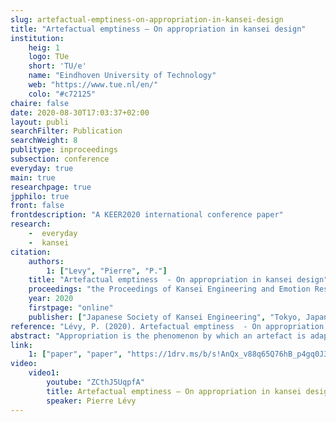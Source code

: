 ```yaml
---
slug: artefactual-emptiness-on-appropriation-in-kansei-design
title: "Artefactual emptiness – On appropriation in kansei design"
institution:
    heig: 1
    logo: TUe
    short: 'TU/e'
    name: "Eindhoven University of Technology"
    web: "https://www.tue.nl/en/"
    colo: "#c72125"
chaire: false
date: 2020-08-30T17:03:37+02:00
layout: publi
searchFilter: Publication
searchWeight: 8
publitype: inproceedings
subsection: conference
everyday: true
main: true
researchpage: true
jpphilo: true
front: false
frontdescription: "A KEER2020 international conference paper"
research:
    -  everyday
    -  kansei
citation:
    authors:
        1: ["Levy", "Pierre", "P."]
    title: "Artefactual emptiness  - On appropriation in kansei design"
    proceedings: "the Proceedings of Kansei Engineering and Emotion Research International Conference 2020 - KEER2020"
    year: 2020
    firstpage: "online"
    publisher: ["Japanese Society of Kansei Engineering", "Tokyo, Japan"]
reference: "Lévy, P. (2020). Artefactual emptiness  - On appropriation in kansei design. Proceedings of Kansei Engineering and Emotion Research International Conference 2020, KEER2020. Tokyo, Japan: Japan Society of Kansei Engineering."
abstract: "Appropriation is the phenomenon by which an artefact is adapted for a specific use, distinct from the original design intention. By essence, it cannot be planned by design. However, it is a major aspect in the experience one may have in interaction with an artefact, as it leads to the feelings of ownership and to the effective situatedness of the artefact. It is therefore significantly contributing to designing for sustainability and for the everyday. This paper intends to address how design can consider the possibility of appropriation. Taking a kansei design approach, inspired from the nishidian philosophy on perception, we introduce the notion of artefactual emptiness as a space provided by design and left to the user to adapt the artefact for its integration in the habitability of the world. This space is made accessible and inviting by involving irregularities, suggested by Yanagi Soetsu as a means towards beauty, and implemented in design through micro-considerations and micro-frictions. Artefactual emptiness leads to beauty in experience, expected from a kansei perspective and made possible by kansei design. This work on appropriation through kansei design also leads to question the attention appropriation should have in other domains of kansei research, especially kansei evaluation. It calls for finding ways in kansei research to evaluate over time the kansei effect of appropriation on experience."
link:
    1: ["paper", "paper", "https://1drv.ms/b/s!AnQx_v88q65Q76hB_p4gq0J3cJXTzA?e=gLKaio"]
video:
    video1:
        youtube: "ZCthJ5UqpfA"
        title: Artefactual emptiness – On appropriation in kansei design
        speaker: Pierre Lévy
---
```

